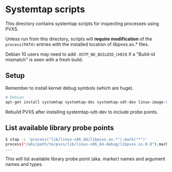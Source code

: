 Systemtap scripts
=================

This directory contains systemtap scripts for inspecting processes using PVXS.

Unless run from this directory, scripts will **require modification** of the `process(PATH)` entries
with the installed location of libpvxs.so.* files.

Debian 10 users may need to add `-DSTP_NO_BUILDID_CHECK` if a "Build-id mismatch"
is seen with a fresh build.

Setup
-----

Remember to install kernel debug symbols (which are huge).

```sh
# Debian
apt-get install systemtap systemtap-doc systemtap-sdt-dev linux-image-$(uname -r)-dbg
```

Rebuild PVXS after installing systemtap-sdt-dev to include probe points.


List available library probe points
-----------------------------------

```sh
$ stap -L 'process("lib/linux-x86_64/libpvxs.so.*").mark("*")'
process("/abs/path/to/pvxs/lib/linux-x86_64-debug/libpvxs.so.0.0").mark("connclose") $arg1:long $arg2:long
...
```

This will list available library probe point (aka. marker)
names and argument names and types.
